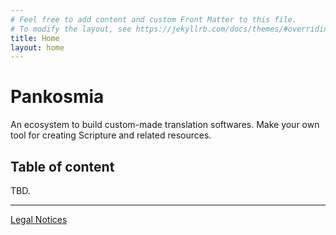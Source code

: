 ```yaml
---
# Feel free to add content and custom Front Matter to this file.
# To modify the layout, see https://jekyllrb.com/docs/themes/#overriding-theme-defaults
title: Home
layout: home
---
```

# Pankosmia
An ecosystem to build custom-made translation softwares. Make your own tool for creating Scripture and related resources.

## Table of content
TBD.

---
[Legal Notices](./legal/)
